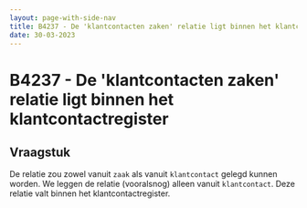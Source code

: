 ```yaml
---
layout: page-with-side-nav
title: B4237 - De 'klantcontacten zaken' relatie ligt binnen het klantcontactregister
date: 30-03-2023
---
```


# B4237 - De 'klantcontacten zaken' relatie ligt binnen het klantcontactregister

## Vraagstuk

De relatie zou zowel vanuit `zaak` als vanuit `klantcontact` gelegd kunnen worden. We leggen de relatie (vooralsnog) alleen vanuit `klantcontact`. Deze relatie valt binnen het klantcontactregister.
